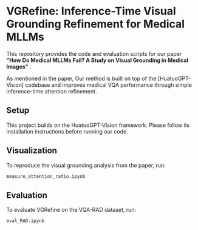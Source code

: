 # VGRefine: Inference-Time Visual Grounding Refinement for Medical MLLMs

This repository provides the code and evaluation scripts for our paper **"How Do Medical MLLMs Fail? A Study on Visual Grounding in Medical Images"** .

As mentioned in the paper, Our method is built on top of the [HuatuoGPT-Vision] codebase and improves medical VQA performance through simple inference-time attention refinement.

## Setup
This project builds on the HuatuoGPT-Vision framework. Please follow its installation instructions before running our code.

## Visualization
To reproduce the visual grounding analysis from the paper, run:

```bash
measure_attention_ratio.ipynb
```

## Evaluation
To evaluate VGRefine on the VQA-RAD dataset, run:

```bash
eval_RAD.ipynb
```
